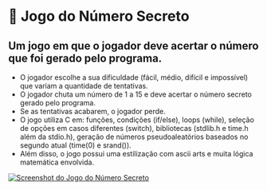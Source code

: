 # 🎲 Jogo do Número Secreto
## Um jogo em que o jogador deve acertar o número que foi gerado pelo programa.

- O jogador escolhe a sua dificuldade (fácil, médio, difícil e impossível) que variam a quantidade de tentativas.
- O jogador chuta um número de 1 a 15 e deve acertar o número secreto gerado pelo programa.
- Se as tentativas acabarem, o jogador perde.
- O jogo utiliza C em: funções, condições (if/else), loops (while), seleção de opções em casos diferentes (switch), bibliotecas (stdlib.h e time.h além da stdio.h), geração de números pseudoaleatórios baseados no segundo atual (time(0) e srand()).
- Além disso, o jogo possui uma estilização com ascii arts e muita lógica matemática envolvida.

<a href="https://estudossorteador-de-numeros.vercel.app/" target="_blank">
  <img src="https://github.com/user-attachments/assets/c77992d9-3dbf-4fcc-8e9c-6754876e11d6" alt="Screenshot do Jogo do Número Secreto">
</a>
